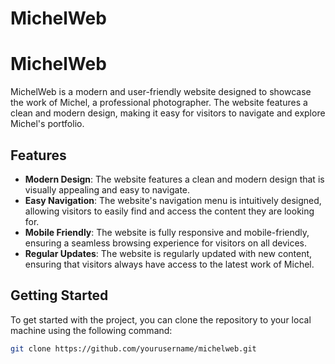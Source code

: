 # MichelWeb
 
# MichelWeb

MichelWeb is a modern and user-friendly website designed to showcase the work of Michel, a professional photographer. The website features a clean and modern design, making it easy for visitors to navigate and explore Michel's portfolio.

## Features

- **Modern Design**: The website features a clean and modern design that is visually appealing and easy to navigate.
- **Easy Navigation**: The website's navigation menu is intuitively designed, allowing visitors to easily find and access the content they are looking for.
- **Mobile Friendly**: The website is fully responsive and mobile-friendly, ensuring a seamless browsing experience for visitors on all devices.
- **Regular Updates**: The website is regularly updated with new content, ensuring that visitors always have access to the latest work of Michel.

## Getting Started

To get started with the project, you can clone the repository to your local machine using the following command:

```bash
git clone https://github.com/yourusername/michelweb.git